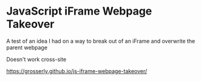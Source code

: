 # JavaScript iFrame Webpage Takeover
A test of an idea I had on a way to break out of an iFrame and overwrite the parent webpage

Doesn't work cross-site

https://grosserly.github.io/js-iframe-webpage-takeover/
